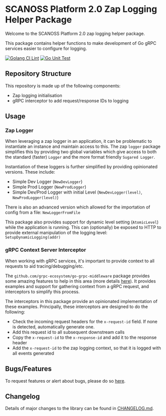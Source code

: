 # SCANOSS Platform 2.0 Zap Logging Helper Package
Welcome to the SCANOSS Platform 2.0 zap logging helper package.

This package contains helper functions to make development of Go gRPC services easier to configure for logging.

[![Golang CI Lint](https://github.com/scanoss/zap-logging-helper/actions/workflows/golangci-lint.yml/badge.svg)](https://github.com/scanoss/zap-logging-helper/actions/workflows/golangci-lint.yml)
[![Go Unit Test](https://github.com/scanoss/zap-logging-helper/actions/workflows/go-ci.yml/badge.svg)](https://github.com/scanoss/zap-logging-helper/actions/workflows/go-ci.yml)

## Repository Structure
This repository is made up of the following components:
* Zap logging initialisation
* gRPC interceptor to add request/response IDs to logging

## Usage
### Zap Logger
When leveraging a zap logger in an application, it can be problematic to instantiate an instance and maintain access to this.
The zap `logger` package simplifies this by providing two global variables which give access to both the standard (faster) `Logger` and the more format friendly `Sugared Logger`.

Instantiation of these loggers is further simplified by providing opinionated versions. These include:
* Simple Dev Logger (`NewDevLogger`)
* Simple Prod Logger (`NewProdLogger`)
* Simple Dev/Prod Logger with initial Level (`NewDevLogger(level)`, `NewProdLogger(level)`)

There is also an advanced version which allowed for the importation of config from a file: `NewLoggerFromFile`

This package also provides support for dynamic level setting (`AtomicLevel`) while the application is running.
This can (optionally) be exposed to HTTP to provide external manipulation of the logging level: `SetupDynamicLogging(addr)`

### gRPC Context Server Interceptor
When working with gRPC services, it's important to provide context to all requests to aid tracing/debugging/etc.

The `github.com/grpc-ecosystem/go-grpc-middleware` package provides some amazing features to help in this area (more details [here](https://github.com/grpc-ecosystem/go-grpc-middleware)).
It provides examples and support for gathering context from a gRPC request, and interceptors to simplify this process.

The interceptors in this package provide an opinionated implementation of these examples.
Principally, these interceptors are designed to do the following:
* Check the incoming request headers for the `x-request-id` field. If none is detected, automatically generate one.
* Add this request id to all subsequent downstream calls
* Copy the `x-request-id` to the `x-response-id` and add it to the response header
* Add the `x-request-id` to the zap logging context, so that it is logged with all events generated

## Bugs/Features
To request features or alert about bugs, please do so [here](https://github.com/scanoss/zap-logging-helper/issues).

## Changelog
Details of major changes to the library can be found in [CHANGELOG.md](CHANGELOG.md).
